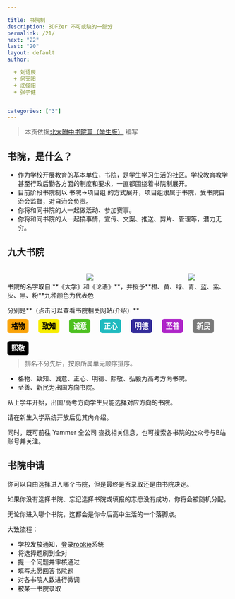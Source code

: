 ```yaml
---

title: 书院制
description: BDFZer 不可或缺的一部分
permalink: /21/
next: "22"
last: "20"
layout: default
author:

  + 刘语辰
  + 何天阳
  + 沈俊阳
  + 张子健


categories: ["3"]
---
```


<script>
  document.addEventListener('DOMContentLoaded', function() {
    var elems = document.querySelectorAll('.materialboxed');
    var instances = M.Materialbox.init(elems);
  });
</script>

> 本页依据[北大附中书院篇（学生版）](https://www.yuque.com/preview/yuque/0/2020/pdf/398767/1586928079957-d30d0cfd-5239-41c8-a2f9-2068e936d0b0.pdf) 编写

## 书院，是什么？

* 作为学校开展教育的基本单位，书院，是学生学习生活的社区。学校教育教学甚至行政后勤各方面的制度和要求，一直都围绕着书院制展开。
* 目前阶段书院制以 书院->项目组 的方式展开，项目组隶属于书院，受书院自治会监督，对自治会负责。
* 你将和同书院的人一起做活动、参加赛事。
* 你将和同书院的人一起搞事情，宣传、文案、推送、剪片、管理等，潜力无穷。

## 九大书院
<br>
<div style="text-align:center">
<div style="display:inline-block;width:65%"><img class="materialboxed"  src="https://s1.ax1x.com/2020/07/08/UZ4P29.png"></div>
<div style="display:inline-block;width:25%"><img class="materialboxed"  src="https://z3.ax1x.com/2021/05/25/gzQhy4.jpg"></div>
</div>
书院的名字取自 **《大学》和《论语》**，并授予**橙、黄、绿、青、蓝、紫、灰、黑、粉**九种颜色为代表色

分别是**（点击可以查看书院相关网站/介绍）**
<div style="cursor:pointer;display:grid;grid-template-columns: repeat(auto-fill,70px);grid-template-rows: repeat(auto-fill,50px)">
<strong><span onclick='window.open("https://www.bilibili.com/video/BV17V411r7rd/")' class="z-depth-1" style="zoom:1.1;border-radius:5px; padding:6px 8px; color:black; background-color:#faa309; ">格物</span></strong>
<strong><span onclick='window.open("https:\/\/www.pkuschool.edu.cn/xz/xz_2/")' class="z-depth-1" style="zoom:1.1;border-radius:5px; padding:6px 8px; color:black; background-color:#f7ed00; ">致知</span></strong>
<strong><span onclick='window.open("https:\/\/mp.weixin.qq.com/s?__biz=MzA5NTgwMzUyNg==&mid=2650031720&idx=1&sn=0cc96757a64edf724903f7e64534f066&chksm=88b92781bfceae976b22a56f84a231165ea68c5de322d10b0a4cdc947d83426a24d1dbdcecbc&mpshare=1&scene=1&srcid=0710iIUKV7qqrquETQAYXEgS&sharer_sharetime=1594360819011&sharer_shareid=bdd57aee8113ba856282f0bc3ac49091&key=c623f5f4f6f248f32095d62e43c6c23a79601b127d8f6a0a19cc23fbe60698f8173aed624d842d33245c8c5b19a6875b5857fb58e1f23bd64300776e2195a30dc7ae91487233cffee41f7966b4a44d65&ascene=1&uin=MTgxMjE4MjQzOQ%3D%3D&devicetype=Windows+10+x64&version=62090529&lang=zh_CN&exportkey=A25Mtdoc1joXoU1v43e86jQ%3D&pass_ticket=n%2FCpenkhnkZOlQn7s8ZYGFapNZBuLsN40epCqC%2FMvIXo5I6UxqEruvot693jsafg")' class="z-depth-1" style="zoom:1.1;border-radius:5px; padding:6px 8px; color:white; background-color:#4cc01f; ">诚意</span></strong>
<strong><span onclick='window.open("https:\/\/zhengxinhouse.github.io/")' class="z-depth-1" style="zoom:1.1;border-radius:5px; padding:6px 8px; color:white; background-color:#1fbabf; ">正心</span></strong>
<strong><span onclick='window.open("http:\/\/www.pkuschool.edu.cn/yp/yp_5/")' class="z-depth-1" style="zoom:1.1;border-radius:5px; padding:6px 8px; color:white; background-color:#332b9a; ">明德</span></strong>
<strong><span onclick='window.open("https:\/\/mp.weixin.qq.com/s?__biz=MzAwOTM5NTA1NQ==&mid=2650771829&idx=1&sn=73c4c9861806caed06b6a31d6dc1b57c&chksm=836b7f75b41cf663f4aaf3c7551260915b086da1bceaafe5b85d09305737007e47422d40fd08&mpshare=1&scene=1&srcid=081410jfb1bCF7VvNVQzFNxS&sharer_sharetime=1597395821000&sharer_shareid=1e5c47546b6c2378f195d36d16e530d5&key=9d3ca08bb5be9f0488139ea78d15ea4eb96539a7d43eb8394e0df3b3359c3a59fdceb082c926c40896f70e8888ff680864d066f09afd273b237d6f4c0d818ab6e57074b906b5a9187afd5b7ac596d5b956f54c7096434ab4d61e940d38c4cc24581758d7471d629971ea4df82ba8b161a46b2a07560f4348cdef3486a9845c5d&ascene=1&uin=MTgxMjE4MjQzOQ%3D%3D&devicetype=Windows+10+x64&version=62090529&lang=zh_CN&exportkey=A3mqy4hkcMPcFrbFTS1MluM%3D&pass_ticket=P0vgV96IQyfS6ycVVkKCqXhfDFyDm4TCOlzCRJrJVD4X7D9eDWgQKiqnJH8Ris3w")' class="z-depth-1" style="zoom:1.1;border-radius:5px; padding:6px 8px; color:white; background-color:#ae23c8; ">至善</span></strong>
<strong><span onclick='window.open("https:\/\/mp.weixin.qq.com/s?__biz=MzA4MzAzNDA0OA==&mid=2660746253&idx=1&sn=6fb34b57ceeb2c0a8fdc12950c66c7dd&chksm=849fcea2b3e847b4a6221ae34663356a53deafcf1e6e4f4581ca74a50372163e292b9ed48711&mpshare=1&scene=1&srcid=0710Kr5ODKJXm2CY3nQYJVjf&sharer_sharetime=1594384798055&sharer_shareid=4edf8b0407d51bd945b1e66bf21e3284&key=d140b998d465cbf4e464393e8bb47d2708f8f12e7ab35cc4d7b207314108f8fafdb1e9d89451fe9c9966cf21647d46b27a3d3dc9186a86bc31536f8f463f95effbfeabd5f0d9e36c09ec0267ecd63361&ascene=1&uin=MTgxMjE4MjQzOQ%3D%3D&devicetype=Windows+10+x64&version=62090529&lang=zh_CN&exportkey=A%2BCbRJ3l7pdfDSn6jDE%2BIjU%3D&pass_ticket=n%2FCpenkhnkZOlQn7s8ZYGFapNZBuLsN40epCqC%2FMvIXo5I6UxqEruvot693jsafg")' class="z-depth-1" style="zoom:1.1;border-radius:5px; padding:6px 8px; color:white; background-color:#797979; ">新民</span></strong>
<strong><span onclick='window.open("http:\/\/www.pkuschool.edu.cn/xz/xj_8/")' class="z-depth-1" style="zoom:1.1;border-radius:5px; padding:6px 8px; color:white; background-color:#000000; ">熙敬</span></strong>
</div>

> 排名不分先后，按原所属单元顺序排序。

* 格物、致知、诚意、正心、明德、熙敬、弘毅为高考方向书院。
* 至善、新民为出国方向书院。

从上学年开始，出国/高考方向学生只能选择对应方向的书院。

请在新生入学系统开放后见其内介绍。

同时，既可前往 Yammer 全公司 查找相关信息，也可搜索各书院的公众号与B站账号并关注。

## 书院申请

你可以自由选择进入哪个书院，但是最终是否录取还是由书院决定。

如果你没有选择书院、忘记选择书院或填报的志愿没有成功，你将会被随机分配。

无论你进入哪个书院，这都会是你今后高中生活的一个落脚点。

大致流程：

- 学校发放通知，登录[rookie](http://rookie.pkuschool.edu.cn/login)系统
- 将选择题刷到全对
- 提一个问题并审核通过
- 填写志愿回答书院题
- 对各书院人数进行微调
- 被某一书院录取